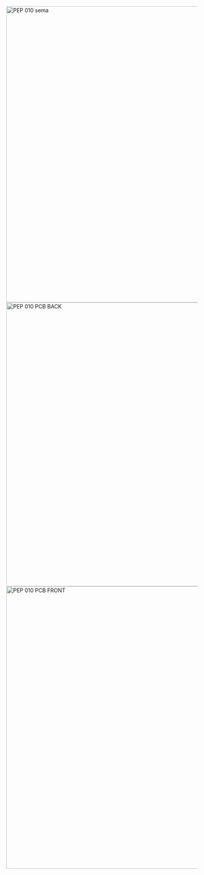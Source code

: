 
<img width="1118" height="777" alt="PEP 010 sema" src="https://github.com/user-attachments/assets/3a9b6ca8-be18-476a-aa84-a7fe2098aeea" />
<img width="786" height="745" alt="PEP 010 PCB BACK" src="https://github.com/user-attachments/assets/def79740-c63a-42d1-a050-657257884e20" />
<img width="783" height="741" alt="PEP 010 PCB FRONT" src="https://github.com/user-attachments/assets/7111d61c-e9b1-4bf1-89da-47ea3e04c408" />
